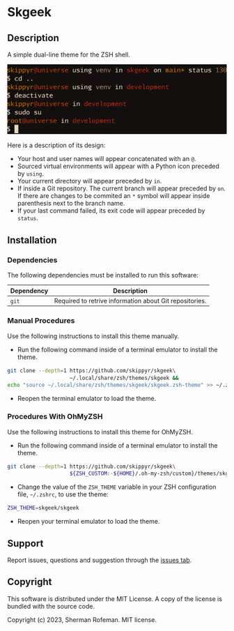 # Skgeek

## Description

A simple dual-line theme for the ZSH shell.

![](images/preview.png)

Here is a description of its design:
-	Your host and user names will appear concatenated with an `@`.
-	Sourced virtual environments will appear with a Python icon preceded by
	`using`.
-	Your current directory will appear preceded by `in`.
-	If inside a Git repository. The current branch will appear preceded by `on`.
	If there are changes to be commited an `*` symbol will appear inside
	parenthesis next to the branch name.
-	If your last command failed, its exit code will appear preceded by `status`.

## Installation

### Dependencies

The following dependencies must be installed to run this software:

| Dependency | Description |
|-|-|
| `git` | Required to retrive information about Git repositories. |

### Manual Procedures

Use the following instructions to install this theme manually.

-	Run the following command inside of a terminal emulator to install the theme.
```bash
git clone --depth=1 https://github.com/skippyr/skgeek\
                    ~/.local/share/zsh/themes/skgeek &&
echo "source ~/.local/share/zsh/themes/skgeek/skgeek.zsh-theme" >> ~/.zshrc
```

-	Reopen the terminal emulator to load the theme.

### Procedures With OhMyZSH

Use the following instructions to install this theme for OhMyZSH.

-	Run the following command inside of a terminal emulator to install the theme.

```bash
git clone --depth=1 https://github.com/skippyr/skgeek\
                    ${ZSH_CUSTOM:-${HOME}/.oh-my-zsh/custom}/themes/skgeek
```

-	Change the value of the `ZSH_THEME` variable in your ZSH configuration file,
	`~/.zshrc`, to use the theme:

```bash
ZSH_THEME=skgeek/skgeek
```

-	Reopen your terminal emulator to load the theme.

## Support

Report issues, questions and suggestion through the [issues tab](https://github.com/skippyr/skgeek/issues).

## Copyright

This software is distributed under the MIT License. A copy of the license is
bundled with the source code.

Copyright (c) 2023, Sherman Rofeman. MIT license.

